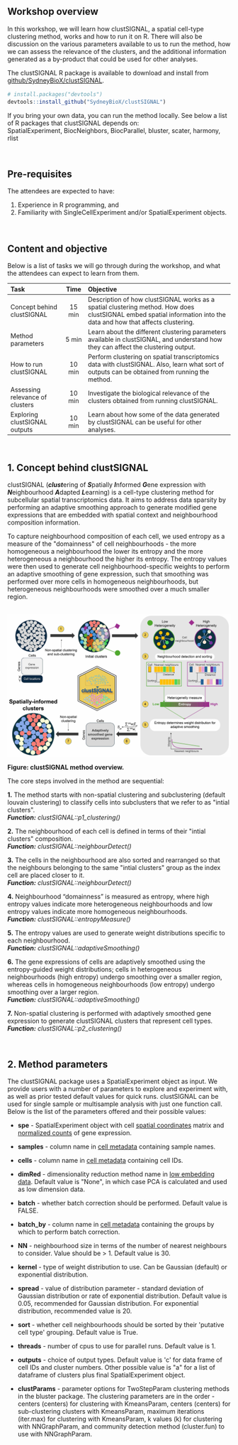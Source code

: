 ## Workshop overview

In this workshop, we will learn how clustSIGNAL, a spatial cell-type clustering method, works and how to run it on R. There will also be discussion on the various parameters available to us to run the method, how we can assess the relevance of the clusters, and the additional information generated as a by-product that could be used for other analyses. 

The clustSIGNAL R package is available to download and install from [github/SydneyBioX/clustSIGNAL](https://github.com/SydneyBioX/clustSIGNAL).
``` r
# install.packages("devtools")
devtools::install_github("SydneyBioX/clustSIGNAL")
```

If you bring your own data, you can run the method locally. See below a list of R packages that clustSIGNAL depends on:
<br /> SpatialExperiment, BiocNeighbors, BiocParallel, bluster, scater, harmony, rlist

<br />

## Pre-requisites

The attendees are expected to have:

1. Experience in R programming, and
2. Familiarity with SingleCellExperiment and/or SpatialExperiment objects.

<br />

## Content and objective
Below is a list of tasks we will go through during the workshop, and what the attendees can expect to learn from them.

| Task | Time | Objective |
| :--- | :---: | :--- |
| Concept behind clustSIGNAL | 15 min | Description of how clustSIGNAL works as a spatial clustering method. How does clustSIGNAL embed spatial information into the data and how that affects clustering. |
| Method parameters | 5 min | Learn about the different clustering parameters available in clustSIGNAL, and understand how they can affect the clustering output. |
| How to run clustSIGNAL | 10 min | Perform clustering on spatial transcriptomics data with clustSIGNAL. Also, learn what sort of outputs can be obtained from running the method. |
| Assessing relevance of clusters | 10 min | Investigate the biological relevance of the clusters obtained from running clustSIGNAL. |
| Exploring clustSIGNAL outputs | 10 min | Learn about how some of the data generated by clustSIGNAL can be useful for other analyses. |

<br />

## 1.  Concept behind clustSIGNAL

clustSIGNAL (***clust***ering of ***S***patially ***I***nformed ***G***ene expression with ***N***eighbourhood ***A***dapted ***L***earning) is a cell-type clustering method for subcellular spatial transcriptomics data. It aims to address data sparsity by performing an adaptive smoothing approach to generate modified gene expressions that are embedded with spatial context and neighbourhood composition information.

To capture neighbourhood composition of each cell, we used entropy as a measure of the "domainness" of cell neighbourhoods - the more homogeneous a neighbourhood the lower its entropy and the more heterogeneous a neighbourhood the higher its entropy. The entropy values were then used to generate cell neighbourhood-specific weights to perform an adaptive smoothing of gene expression, such that smoothing was performed over more cells in homogeneous neighbourhoods, but heterogeneous neighbourhoods were smoothed over a much smaller region. 

<br />

<img src="inst/images/Fig1_schematic.jpg" align="middle"/>

<br />

**Figure: clustSIGNAL method overview.**

The core steps involved in the method are sequential:

**1.** The method starts with non-spatial clustering and subclustering (default louvain clustering) to classify cells into subclusters that we refer to as "intial clusters". <br /> ***Function:** clustSIGNAL::p1_clustering()*

**2.** The neighbourhood of each cell is defined in terms of their "intial clusters" composition.
<br /> ***Function:** clustSIGNAL::neighbourDetect()*

**3.** The cells in the neighbourhood are also sorted and rearranged so that the neighbours belonging to the same "intial clusters" group as the index cell are placed closer to it.
<br /> ***Function:** clustSIGNAL::neighbourDetect()*

**4.** Neighbourhood “domainness” is measured as entropy, where high entropy values indicate more heterogeneous neighbourhoods and low entropy values indicate more homogeneous neighbourhoods.
<br /> ***Function:** clustSIGNAL::entropyMeasure()*

**5.** The entropy values are used to generate weight distributions specific to each neighbourhood.
<br /> ***Function:** clustSIGNAL::adaptiveSmoothing()*

**6.** The gene expressions of cells are adaptively smoothed using the entropy-guided weight distributions; cells in heterogeneous neighbourhoods (high entropy) undergo smoothing over a smaller region, whereas cells in homogeneous neighbourhoods (low entropy) undergo smoothing over a larger region.
<br /> ***Function:** clustSIGNAL::adaptiveSmoothing()*

**7.** Non-spatial clustering is performed with adaptively smoothed gene expression to generate clustSIGNAL clusters that represent cell types.
<br /> ***Function:** clustSIGNAL::p2_clustering()*

<br />

## 2.  Method parameters

The clustSIGNAL package uses a SpatialExperiment object as input. We provide users with a number of parameters to explore and experiment with, as well as prior tested default values for quick runs. clustSIGNAL can be used for single sample or multisample analysis with just one function call. Below is the list of the parameters offered and their possible values:

-   **spe** - SpatialExperiment object with cell [spatial coordinates](## "Stored in the spatialCoords(spe) cell location section") matrix and [normalized counts](## "Stored under logcounts(spe) assay") of gene expression.

-   **samples** - column name in [cell metadata](## "Stored in the colData(spe) section") containing sample names.

-   **cells** - column name in [cell metadata](## "Stored in the colData(spe) section") containing cell IDs.

-   **dimRed** - dimensionality reduction method name in [low embedding data](## "Stored in the reducedDimNames(spe) embeddings section"). Default value is "None", in which case PCA is calculated and used as low dimension data.

-   **batch** - whether batch correction should be performed. Default value is FALSE.

-   **batch_by** - column name in [cell metadata](## "Stored in the colData(spe) section") containing the groups by which to perform batch correction.

-   **NN** - neighbourhood size in terms of the number of nearest neighbours to consider. Value should be \> 1. Default value is 30.

-   **kernel** - type of weight distribution to use. Can be Gaussian (default) or exponential distribution.

-   **spread** - value of distribution parameter - standard deviation of Gaussian distribution or rate of exponential distribution. Default value is 0.05, recommended for Gaussian distribution. For exponential distribution, recommended value is 20.

-   **sort** - whether cell neighbourhoods should be sorted by their 'putative cell type' grouping. Default value is True.

-   **threads** - number of cpus to use for parallel runs. Default value is 1.

-   **outputs** - choice of output types. Default value is 'c' for data frame of cell IDs and cluster numbers. Other possible value is "a" for a list of dataframe of clusters plus final SpatialExperiment object.

-   **clustParams** - parameter options for TwoStepParam clustering methods in the bluster package. The clustering parameters are in the order - centers (centers) for clustering with KmeansParam, centers (centers) for sub-clustering clusters with KmeansParam, maximum iterations (iter.max) for clustering with KmeansParam, k values (k) for clustering with NNGraphParam, and community detection method (cluster.fun) to use with NNGraphParam.

